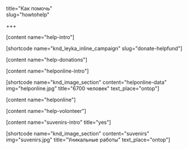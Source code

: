 title="Как помочь"  
slug="howtohelp" 

+++

[content name="help-intro"]

[shortcode name="knd_leyka_inline_campaign" slug="donate-helpfund"]

[content name="help-donations"]

[content name="helponline-intro"]

[shortcode name="knd_image_section" content="helponline-data" img="helponline.jpg" title="6700 человек" text_place="ontop"]

[content name="helponline"]

[content name="help-volonteer"]

[content name="suvenirs-intro" title="yes"]

[shortcode name="knd_image_section" content="suvenirs" img="suvenirs.jpg" title="Уникальные работы" text_place="ontop"]